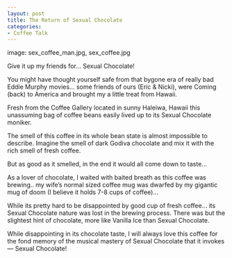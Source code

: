 ```yaml
---
layout: post
title: The Return of Sexual Chocolate
categories:
- Coffee Talk
---
```

image: sex_coffee_man.jpg, sex_coffee.jpg

Give it up my friends for… Sexual Chocolate!

You might have thought yourself safe from that bygone era of really bad Eddie Murphy movies… some friends of ours (Eric & Nicki), were Coming (back) to America and brought my a little treat from Hawaii.

Fresh from the Coffee Gallery located in sunny Haleiwa, Hawaii this unassuming bag of coffee beans easily lived up to its Sexual Chocolate moniker.

The smell of this coffee in its whole bean state is almost impossible to describe. Imagine the smell of dark Godiva chocolate and mix it with the rich smell of fresh coffee.

But as good as it smelled, in the end it would all come down to taste…

As a lover of chocolate, I waited with baited breath as this coffee was brewing.. my wife’s normal sized coffee mug was dwarfed by my gigantic mug of doom (I believe it holds 7-8 cups of coffee)…

While its pretty hard to be disappointed by good cup of fresh coffee… its Sexual Chocolate nature was lost in the brewing process. There was but the slightest hint of chocolate, more like Vanilla Ice than Sexual Chocolate.

While disappointing in its chocolate taste, I will always love this coffee for the fond memory of the musical mastery of Sexual Chocolate that it invokes — Sexual Chocolate! 